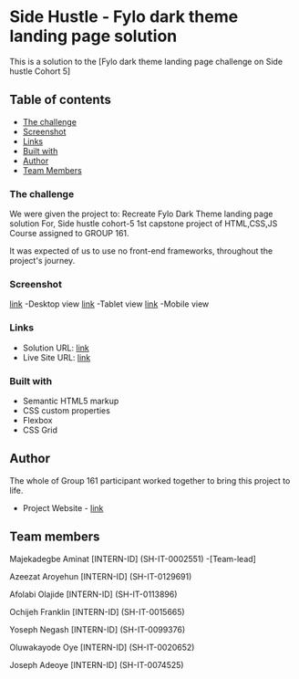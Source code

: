 # Side Hustle - Fylo dark theme landing page solution

This is a solution to the [Fylo dark theme landing page challenge on Side hustle Cohort 5] 

## Table of contents

  - [The challenge](#the-challenge)
  - [Screenshot](#screenshot)
  - [Links](#links)
  - [Built with](#built-with)
- [Author](#author)
- [Team Members](#teammembers)



### The challenge

We were given the project to:
Recreate Fylo Dark Theme landing page solution For,
Side hustle cohort-5 1st capstone project of HTML,CSS,JS Course
assigned to GROUP 161.

It was expected of us to use no front-end frameworks,
throughout the project's journey.

### Screenshot

[link](./Modified%20Final%20images/Desktop%20view.png) -Desktop view
[link](./Modified%20Final%20images/Tablet%20view.png) -Tablet view
[link](./Modified%20Final%20images/Mobile%20view.png) -Mobile view


### Links

- Solution URL: [link](https://github.com/cool0joe/fylo-dark-theme-website)
- Live Site URL: [link](https://1stcapstone4group161.netlify.app/)



### Built with

- Semantic HTML5 markup
- CSS custom properties
- Flexbox
- CSS Grid

## Author

The whole of Group 161 participant worked together to bring this project to life.
- Project Website - [link](https://1stcapstone4group161.netlify.app/)



## Team members
Majekadegbe Aminat [INTERN-ID] (SH-IT-0002551) -[Team-lead]

Azeezat Aroyehun [INTERN-ID] (SH-IT-0129691)

Afolabi Olajide [INTERN-ID] (SH-IT-0113896)

Ochijeh Franklin [INTERN-ID] (SH-IT-0015665)

Yoseph Negash [INTERN-ID] (SH-IT-0099376)

Oluwakayode Oye [INTERN-ID] (SH-IT-0020652)

Joseph Adeoye [INTERN-ID] (SH-IT-0074525)
